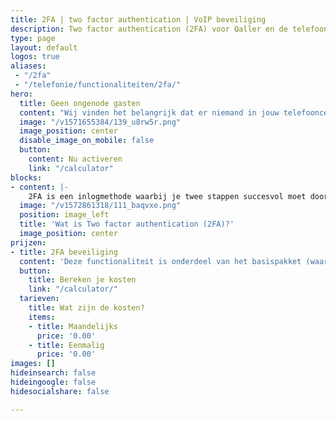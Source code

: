 ```yaml
---
title: 2FA | two factor authentication | VoIP beveiliging
description: Two factor authentication (2FA) voor Qaller en de telefooncentrale!
type: page
layout: default
logos: true
aliases: 
 - "/2fa"
 - "/telefonie/functionaliteiten/2fa/"
hero:
  title: Geen ongenode gasten
  content: "Wij vinden het belangrijk dat er niemand in jouw telefooncentrale kan komen die daar niks te zoeken heeft. Om de kans daarop te verkleinen, bieden we nu ook Two factor authentication (2FA). Dus mocht iemand jouw gebruikersnaam en/of wachtwoord toch achterhalen, dan is jouw telefonie nog steeds veilig!"
  image: "/v1571655384/139_u8rw5r.png"
  image_position: center
  disable_image_on_mobile: false
  button:
    content: Nu activeren
    link: "/calculator"
blocks:
- content: |-
    2FA is een inlogmethode waarbij je twee stappen succesvol moet doorlopen om toegang te krijgen tot je account. Zo kan bij verlies van je wachtwoord (door welke manier dan ook) er geen ingelogd worden in de centrale of Qaller app. Dit omdat dan naast jouw gebruikersnaam en wachtwoord ook jouw smartphone nodig is om in te kunnen loggen.<br><br><a href="https://www.callvoip.nl/ondersteuning/simmpl-functionaliteiten/2fa/" class="button">Hoe werkt het?</a>
  image: "/v1572861318/111_baqvxe.png"
  position: image_left
  title: 'Wat is Two factor authentication (2FA)?'
  image_position: center
prijzen:
- title: 2FA beveiliging
  content: 'Deze functionaliteit is onderdeel van het basispakket (waar u €7,50 excl. BTW voor betaalt)'
  button:
    title: Bereken je kosten
    link: "/calculator/"
  tarieven:
    title: Wat zijn de kosten?
    items:
    - title: Maandelijks
      price: '0.00'
    - title: Eenmalig
      price: '0.00'
images: []
hideinsearch: false
hideingoogle: false
hidesocialshare: false

---
```

